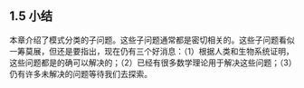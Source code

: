## 1.5 小结

本章介绍了模式分类的子问题。这些子问题通常都是密切相关的。这些子问题看似一筹莫展，但还是要指出，现在仍有三个好消息：（1）根据人类和生物系统证明，这些问题都是的确可以解决的；（2）已经有很多数学理论用于解决这些问题；（3）仍有许多未解决的问题等待我们去探索。
